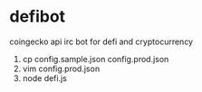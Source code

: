 # defibot
coingecko api irc bot for defi and cryptocurrency

1. cp config.sample.json config.prod.json 
2. vim config.prod.json
3. node defi.js
